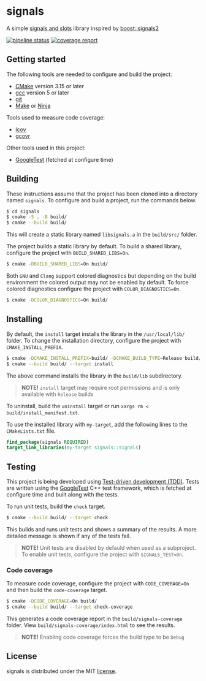 # signals

A simple [signals and slots](https://en.wikipedia.org/wiki/Signals_and_slots) library
inspired by [boost::signals2](https://www.boost.org/doc/libs/release/libs/signals2/)

[![pipeline status](https://gitlab.com/antenous/signals/badges/master/pipeline.svg)](https://gitlab.com/antenous/signals/-/commits/master)
[![coverage report](https://gitlab.com/antenous/signals/badges/master/coverage.svg)](https://gitlab.com/antenous/signals/-/commits/master)

## Getting started

The following tools are needed to configure and build the project:
* [CMake](https://cmake.org/) version 3.15 or later
* [gcc](https://gcc.gnu.org/) version 5 or later
* [git](https://git-scm.com/)
* [Make](https://www.gnu.org/software/make/) or [Ninja](https://ninja-build.org/)

Tools used to measure code coverage:
* [lcov](http://ltp.sourceforge.net/coverage/lcov.php)
* [gcovr](https://gcovr.com)

Other tools used in this project:
* [GoogleTest](https://github.com/google/googletest) (fetched at configure time)

## Building

These instructions assume that the project has been cloned into a directory
named `signals`. To configure and build a project, run the commands below. 

```sh
$ cd signals
$ cmake -S . -B build/
$ cmake --build build/
```

This will create a static library named `libsignals.a` in the `build/src/` folder.

The project builds a static library by default. To build a shared library,
configure the project with `BUILD_SHARED_LIBS=On`.

```sh
$ cmake -DBUILD_SHARED_LIBS=On build/
```

Both `GNU` and `Clang` support colored diagnostics but depending on the build
environment the colored output may not be enabled by default. To force colored
diagnostics configure the project with `COLOR_DIAGNOSTICS=On`.

```sh
$ cmake -DCOLOR_DIAGNOSTICS=On build/
```

## Installing

By default, the `install` target installs the library in the `/usr/local/lib/` folder.
To change the installation directory, configure the project with `CMAKE_INSTALL_PREFIX`.

```sh
$ cmake -DCMAKE_INSTALL_PREFIX=build/ -DCMAKE_BUILD_TYPE=Release build/
$ cmake --build build/ --target install
```

The above command installs the library in the `build/lib` subdirectory.

> **NOTE!** `install` target may require root permissions and is only available
with `Release` builds

To uninstall, build the `uninstall` target or run
`xargs rm < build/install_manifest.txt`.

To use the installed library with `my-target`, add the following lines to the
`CMakeLists.txt` file.

```cmake
find_package(signals REQUIRED)
target_link_libraries(my-target signals::signals)
```

## Testing

This project is being developed using [Test-driven development (TDD)](https://en.wikipedia.org/wiki/Test-driven_development).
Tests are written using the [GoogleTest](https://github.com/google/googletest)
C++ test framework, which is fetched at configure time and built along with the tests.

To run unit tests, build the `check` target.

```sh
$ cmake --build build/ --target check
```

This builds and runs unit tests and shows a summary of the results.
A more detailed message is shown if any of the tests fail.

> **NOTE!** Unit tests are disabled by defauld when used as a subproject.
To enable unit tests, configure the project with `SIGNALS_TEST=On`.

### Code coverage

To measure code coverage, configure the project with
`CODE_COVERAGE=On` and then build the `code-coverage` target.

```sh
$ cmake -DCODE_COVERAGE=On build/
$ cmake --build build/ --target check-coverage
```

This generates a code coverage report in the `build/signals-coverage`
folder. View `build/signals-coverage/index.html` to see the results.

> **NOTE!** Enabling code coverage forces the build type to be `Debug`

## License

signals is distributed under the MIT
[license](https://gitlab.com/antenous/signals/-/blob/master/LICENSE).
